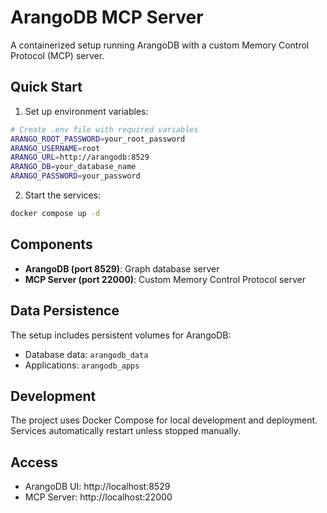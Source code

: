 # ArangoDB MCP Server

A containerized setup running ArangoDB with a custom Memory Control Protocol (MCP) server.

## Quick Start

1. Set up environment variables:
```bash
# Create .env file with required variables
ARANGO_ROOT_PASSWORD=your_root_password
ARANGO_USERNAME=root
ARANGO_URL=http://arangodb:8529
ARANGO_DB=your_database_name
ARANGO_PASSWORD=your_password
```

2. Start the services:
```bash
docker compose up -d
```

## Components

- **ArangoDB (port 8529)**: Graph database server
- **MCP Server (port 22000)**: Custom Memory Control Protocol server

## Data Persistence

The setup includes persistent volumes for ArangoDB:
- Database data: `arangodb_data`
- Applications: `arangodb_apps`

## Development

The project uses Docker Compose for local development and deployment. Services automatically restart unless stopped manually.

## Access

- ArangoDB UI: http://localhost:8529
- MCP Server: http://localhost:22000 